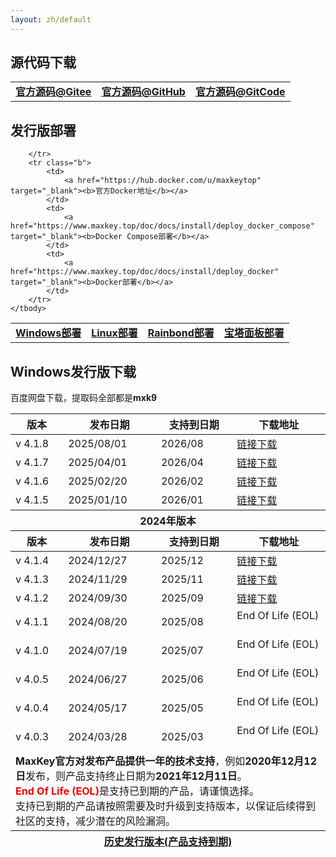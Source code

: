 ```yaml
---
layout: zh/default
---
```


<h2>源代码下载</h2>
<table border="0" class="table table-striped table-bordered ">
	<tbody>
		<tr class="a">
			<td><a href="https://gitee.com/dromara/MaxKey" target="_blank"><b>官方源码@Gitee</b></a> </td>
			<td><a href="https://github.com/dromara/MaxKey" target="_blank"><b>官方源码@GitHub</b></a></td>
			<td><a href="https://gitcode.com/dromara/MaxKey/overview" target="_blank"><b>官方源码@GitCode</b></a></td>
		</tr>
	</tbody>
</table>

 
<h2>发行版部署</h2>
<table border="0" class="table table-striped table-bordered ">
	<tbody>
		<tr class="a">
			<td>
				<a href="https://www.maxkey.top/doc/docs/install/tutorial" target="_blank"><b>Windows部署</b></a>  
			</td>
			<td>
				<a href="https://www.maxkey.top/doc/docs/install/deploy_linux" target="_blank"><b>Linux部署</b></a>  
			</td>
			<td>
				<a href="https://www.maxkey.top/doc/docs/install/deploy_rainbond" target="_blank"><b>Rainbond部署</b></a>
			</td>
			<td><a href="https://www.maxkey.top/doc/docs/install/deploy_baota/" target="_blank"><b>宝塔面板部署</b></a>  </td>
			
		</tr>
		<tr class="b">
			<td>
				<a href="https://hub.docker.com/u/maxkeytop" target="_blank"><b>官方Docker地址</b></a>  
			</td>
			<td>
				<a href="https://www.maxkey.top/doc/docs/install/deploy_docker_compose" target="_blank"><b>Docker Compose部署</b></a>  
			</td>
			<td>
				<a href="https://www.maxkey.top/doc/docs/install/deploy_docker" target="_blank"><b>Docker部署</b></a>
			</td>
		</tr>
	</tbody>
</table>



<h2>Windows发行版下载</h2>
百度网盘下载，提取码全部都是<b>mxk9</b>
<table border="0" class="table table-striped table-bordered ">
	<thead>
		<tr class="a">
			<th>版本</th>
			<th>发布日期</th>
			<th>支持到日期</th>
			<th>下载地址</th>
		</tr>
	</thead>
	<tbody>
		<tr class="b">
			<td>v 4.1.8 <i class="fa fa-flag fa-2 " aria-hidden="true" style="color:red"></i> </td>
			<td>2025/08/01</td>
			<td>2026/08</td>
			<td> <a href="https://pan.baidu.com/s/1DSiHAib-Qh8EIQe_sv1Alw?pwd=mxk9" target="_blank">链接下载</a>  </td>
		</tr>
		<tr class="b">
			<td>v 4.1.7 </td>
			<td>2025/04/01</td>
			<td>2026/04</td>
			<td> <a href="https://pan.baidu.com/s/1zlYNmtZm0FHQ9nDKB3lshA?pwd=mxk9" target="_blank">链接下载</a>  </td>
		</tr>
		<tr class="a">
			<td>v 4.1.6</td>
			<td>2025/02/20</td>
			<td>2026/02</td>
			<td> <a href="https://pan.baidu.com/s/1X1d0f8b8-L-FlmFlPXIldg?pwd=mxk9" target="_blank">链接下载</a>  </td>
		</tr>
		<tr class="b">
			<td>v 4.1.5 </td>
			<td>2025/01/10</td>
			<td>2026/01</td>
			<td> <a href="https://pan.baidu.com/s/1L7VAe8bXUThFIBRWeyf6gg" target="_blank">链接下载</a>  </td>
		</tr>
	</tbody>
	<thead>
		<tr class="a">
			<th colspan ="4">2024年版本</th>
		</tr>
	</thead>
	<thead>
		<tr class="a">
			<th>版本</th>
			<th>发布日期</th>
			<th>支持到日期</th>
			<th>下载地址</th>
		</tr>
	</thead>
	<tbody>
		<tr class="a">
			<td>v 4.1.4 </td>
			<td>2024/12/27</td>
			<td>2025/12</td>
			<td> <a href="https://pan.baidu.com/s/1crUPIQcv8D8qSyJMa64XsA" target="_blank">链接下载</a>  </td>
		</tr>
		<tr class="b">
			<td>v 4.1.3  </td>
			<td>2024/11/29</td>
			<td>2025/11</td>
			<td> <a href="https://pan.baidu.com/s/1AOvayp0--Flr_8TXx3KjCQ" target="_blank">链接下载</a>  </td>
		</tr>
		<tr class="a">
			<td>v 4.1.2 </td>
			<td>2024/09/30</td>
			<td>2025/09</td>
			<td> <a href="https://pan.baidu.com/s/1oqQ0ZRs3w2Mfw1QwZttaIQ" target="_blank">链接下载</a>  </td>
		</tr>
		<tr class="b">
			<td>v 4.1.1 </td>
			<td>2024/08/20</td>
			<td>2025/08</td>
			<td> End Of Life (EOL)  &nbsp;&nbsp;  </td>
		</tr>
		<tr class="a">
			<td>v 4.1.0</td>
			<td>2024/07/19</td>
			<td>2025/07</td>
			<td>  End Of Life (EOL)  &nbsp;&nbsp;  </td>
		</tr>
		<tr class="b">
			<td>v 4.0.5</td>
			<td>2024/06/27</td>
			<td>2025/06</td>
			<td> End Of Life (EOL)  &nbsp;&nbsp; </td>
		</tr>
		<tr class="a">
			<td>v 4.0.4 </td>
			<td>2024/05/17</td>
			<td>2025/05</td>
			<td> End Of Life (EOL)  &nbsp;&nbsp;</td>
		</tr>
		<tr class="b">
			<td>v 4.0.3  </td>
			<td>2024/03/28</td>
			<td>2025/03</td>
			<td> End Of Life (EOL)  &nbsp;&nbsp;</td>
		</tr>
		<tr class="a">
			<td colspan ="4">
				<b>MaxKey官方对发布产品提供一年的技术支持</b>，例如<b>2020年12月12日</b>发布，则产品支持终止日期为<b>2021年12月11日</b>。<br/>
				<b><span style="color: red;">End Of Life (EOL)</span></b>是支持已到期的产品，请谨慎选择。<br/>
				支持已到期的产品请按照需要及时升级到支持版本，以保证后续得到社区的支持，减少潜在的风险漏洞。
			</td>
		</tr>
	</tbody>
	<thead>
		<tr class="a">
			<th colspan ="4"><a href="/zh/about/download_old_v.html" >历史发行版本(产品支持到期)</a></th>
		</tr>
	</thead>
</table>


